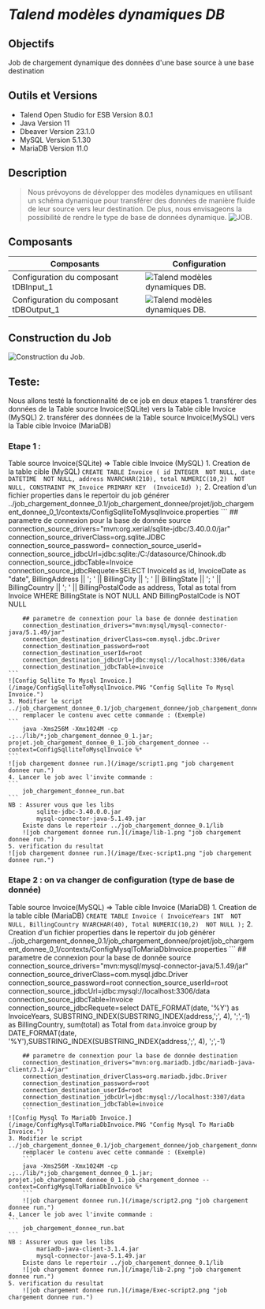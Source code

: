 # _Talend modèles dynamiques DB_

## Objectifs
Job de chargement dynamique des données d'une base source à une base destination

## Outils et Versions
- Talend Open Studio for ESB Version 8.0.1
- Java Version 11
- Dbeaver Version 23.1.0
- MySQL Version 5.1.30
- MariaDB Version 11.0

## Description
> Nous prévoyons de développer des modèles dynamiques en utilisant un schéma dynamique pour transférer des données de manière fluide de leur source vers leur destination. De plus, nous envisageons la possibilité de rendre le type de base de données dynamique.
![JOB.](/image/job.png "JOB")

## Composants 
| Composants | Configuration |
| ------ | ------ |
| Configuration du composant tDBInput_1 | ![Talend modèles dynamiques DB.](/image/job-tDBInput.PNG "Talend modèles dynamiques DB.") |
| Configuration du composant tDBOutput_1 | ![Talend modèles dynamiques DB.](/image/job-tDBOutput.PNG "Talend modèles dynamiques DB.") |

## Construction du Job
![Construction du Job.](/image/construire-job.PNG "Construction du Job.")


## Teste: 
Nous allons testé la fonctionnalité de ce job en deux etapes 
	1. transférer des données de la Table source Invoice(SQLite) vers la Table cible Invoice (MySQL)
	2. transférer des données de la Table source Invoice(MySQL) vers la Table cible Invoice (MariaDB)
### Etape 1 : 
Table source Invoice(SQLite) => Table cible Invoice (MySQL)
	1. Creation de la table cible (MySQL)
	```
		CREATE TABLE Invoice
		(
			id INTEGER  NOT NULL,
			date DATETIME  NOT NULL,
			address NVARCHAR(210),
			total NUMERIC(10,2)  NOT NULL,
			CONSTRAINT PK_Invoice PRIMARY KEY  (InvoiceId)
		);
	```
	2. Creation d'un fichier properties dans le repertoir du job générer 
		../job_chargement_donnee_0.1/job_chargement_donnee/projet/job_chargement_donnee_0_1/contexts/ConfigSqlliteToMysqlInvoice.properties 
	```
		## parametre de connexion pour la base de donnée source
		connection_source_drivers="mvn:org.xerial/sqlite-jdbc/3.40.0.0/jar"
		connection_source_driverClass=org.sqlite.JDBC
		connection_source_password=
		connection_source_userId=
		connection_source_jdbcUrl=jdbc:sqlite:/C:/datasource/Chinook.db
		connection_source_jdbcTable=Invoice
		connection_source_jdbcRequete=SELECT InvoiceId	as id, InvoiceDate as "date", BillingAddress || '; ' || BillingCity || '; ' || BillingState || '; ' || BillingCountry || '; ' || BillingPostalCode as address, Total as total from Invoice WHERE BillingState is NOT NULL AND BillingPostalCode is NOT NULL

		## parametre de connextion pour la base de donnée destination
		connection_destination_drivers="mvn:mysql/mysql-connector-java/5.1.49/jar"
		connection_destination_driverClass=com.mysql.jdbc.Driver
		connection_destination_password=root
		connection_destination_userId=root
		connection_destination_jdbcUrl=jdbc:mysql://localhost:3306/data
		connection_destination_jdbcTable=invoice
	```
	![Config Sqllite To Mysql Invoice.](/image/ConfigSqlliteToMysqlInvoice.PNG "Config Sqllite To Mysql Invoice.")
	3. Modifier le script 	../job_chargement_donnee_0.1/job_chargement_donnee/job_chargement_donnee_run.bat
		remplacer le contenu avec cette commande : (Exemple)
	```
		java -Xms256M -Xmx1024M -cp .;../lib/*;job_chargement_donnee_0_1.jar; projet.job_chargement_donnee_0_1.job_chargement_donnee --context=ConfigSqlliteToMysqlInvoice %*
	```
	![job chargement donnee run.](/image/script1.png "job chargement donnee run.")
	4. Lancer le job avec l'invite commande :
	```
		job_chargement_donnee_run.bat
	```	
	NB : Assurer vous que les libs 
			sqlite-jdbc-3.40.0.0.jar
			mysql-connector-java-5.1.49.jar
		Existe dans le repertoir ../job_chargement_donnee_0.1/lib
		![job chargement donnee run.](/image/lib-1.png "job chargement donnee run.")
	5. verification du resultat
	![job chargement donnee run.](/image/Exec-script1.png "job chargement donnee run.")	

### Etape 2 : on va changer de configuration (type de base de donnée)
Table source Invoice(MySQL) => Table cible Invoice (MariaDB)
	1. Creation de la table cible (MariaDB)
	```
		CREATE TABLE Invoice
		(
			InvoiceYears INT  NOT NULL,
			BillingCountry NVARCHAR(40),
			Total NUMERIC(10,2)  NOT NULL
		);
	```
	2. Creation d'un fichier properties dans le repertoir du job générer 
		../job_chargement_donnee_0.1/job_chargement_donnee/projet/job_chargement_donnee_0_1/contexts/ConfigMysqlToMariaDbInvoice.properties 
	```
		## parametre de connexion pour la base de donnée source
		connection_source_drivers="mvn:mysql/mysql-connector-java/5.1.49/jar"
		connection_source_driverClass=com.mysql.jdbc.Driver
		connection_source_password=root
		connection_source_userId=root
		connection_source_jdbcUrl=jdbc:mysql://localhost:3306/data
		connection_source_jdbcTable=Invoice
		connection_source_jdbcRequete=select DATE_FORMAT(date, '%Y') as InvoiceYears, SUBSTRING_INDEX(SUBSTRING_INDEX(address,';', 4), ';',-1) as BillingCountry, sum(total) as Total from `data`.invoice group by DATE_FORMAT(date, '%Y'),SUBSTRING_INDEX(SUBSTRING_INDEX(address,';', 4), ';',-1)

		## parametre de connextion pour la base de donnée destination
		connection_destination_drivers="mvn:org.mariadb.jdbc/mariadb-java-client/3.1.4/jar"
		connection_destination_driverClass=org.mariadb.jdbc.Driver
		connection_destination_password=root
		connection_destination_userId=root
		connection_destination_jdbcUrl=jdbc:mysql://localhost:3307/data
		connection_destination_jdbcTable=invoice
		```
	![Config Mysql To MariaDb Invoice.](/image/ConfigMysqlToMariaDbInvoice.PNG "Config Mysql To MariaDb Invoice.")
	3. Modifier le script 	../job_chargement_donnee_0.1/job_chargement_donnee/job_chargement_donnee_run.bat
		remplacer le contenu avec cette commande : (Exemple)
		```
		java -Xms256M -Xmx1024M -cp .;../lib/*;job_chargement_donnee_0_1.jar; projet.job_chargement_donnee_0_1.job_chargement_donnee --context=ConfigMysqlToMariaDbInvoice %*
		```
		![job chargement donnee run.](/image/script2.png "job chargement donnee run.")
	4. Lancer le job avec l'invite commande :
	```
		job_chargement_donnee_run.bat
	```
	NB : Assurer vous que les libs 
			mariadb-java-client-3.1.4.jar
			mysql-connector-java-5.1.49.jar
		Existe dans le repertoir ../job_chargement_donnee_0.1/lib
		![job chargement donnee run.](/image/lib-2.png "job chargement donnee run.")	
	5. verification du resultat
		![job chargement donnee run.](/image/Exec-script2.png "job chargement donnee run.")	
